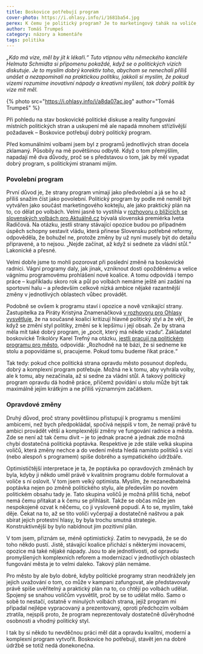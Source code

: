 ```yaml
---
title: Boskovice potřebují program
cover-photo: https://i.ohlasy.info/i/1681ba54.jpg
perex: K čemu je politický program? Je to marketingový tahák na voliče, nebo by to spíš měl být pracovní plán? V komentáři se zamýšlí Tomáš Trumpeš.
author: Tomáš Trumpeš
category: názory a komentáře
tags: politika
---
```


*„Kdo má vize, měl by jít k lékaři.“ Tuto vtipnou větu německého kancléře Helmuta Schmidta si připomenu pokaždé, když se o politických vizích diskutuje. Je to myslím dobrý korektiv toho, abychom se nenechali příliš unášet a nezapomínali na praktickou politiku, jakkoli si myslím, že pokud vizemi rozumíme inovativní nápady a kreativní myšlení, tak dobrý politik by vize mít měl.*

{% photo src="https://i.ohlasy.info/i/a8da07ac.jpg" author="Tomáš Trumpeš" %}

Při pohledu na stav boskovické politické diskuse a reality fungování místních politických stran a uskupení mě ale napadá mnohem střízlivější požadavek – Boskovice potřebují dobrý politický program.

Před komunálními volbami jsem byl z programů jednotlivých stran docela zklamaný. Působily na mě povětšinou odbytě. Když o tom přemýšlím, napadají mě dva důvody, proč se s představou o tom, jak by měl vypadat dobrý program, s politickými stranami míjím.

### Povolební program

První důvod je, že strany program vnímají jako předvolební a já se ho až příliš snažím číst jako povolební. Politický program by podle mě neměl být vytvářen jako součást marketingového koktejlu, ale jako praktický plán na to, co dělat po volbách. Velmi jasně to vystihla v [rozhovoru o blížících se slovenských volbách pro Aktuálně.cz](https://nazory.aktualne.cz/rozhovory/slovenskem-pred-volbami-cloumaji-emoce-a-lide-hledaji-pevny/r~5d25a8a4468f11ea9d020cc47ab5f122/) bývalá slovenská premiérka Iveta Radičová. Na otázku, jestli strany stávající opozice budou po případném úspěch schopny sestavit vládu, která přinese Slovensku potřebné reformy, odpověděla, že bohužel ne, protože změny by už nyní musely být do detailu připravené, a to nejsou. „Nejde začínat, až když si sednete za vládní stůl.“ Lakonické a přesné.

Velmi dobře jsme to mohli pozorovat při poslední změně na boskovické radnici. Vágní programy daly, jak jinak, vzniknout dosti opožděnému a velice vágnímu programovému prohlášení nové koalice. A tomu odpovídá i tempo práce – kupříkladu skoro rok a půl po volbách nemáme ještě ani zadání na sportovní halu – a především celkově nízká ambice nějaké razantnější změny v jednotlivých oblastech vůbec provádět.

Podobně se ovšem k programu staví i opozice a nově vznikající strany. Zastupitelka za Piráty Kristýna Znamenáčková [v rozhovoru pro Ohlasy vysvětluje](https://ohlasy.info/clanky/2019/11/rozhovor-znamenackova.html), že na současné koalici kritizují hlavně politický styl a že věří, že když se změní styl politiky, změní se k lepšímu i její obsah. Že by strana měla mít také dobrý program, je „pocit, který má někde vzadu“. Zakladatel boskovické Trikolóry Karel Trefný na otázku, [jestli pracují na politickém programu pro město](https://ohlasy.info/clanky/2020/02/rozhovor-trefny.html), odpovídá: „Rozhodně na té bázi, že si sedneme ke stolu a popovídáme si, pracujeme. Pokud tomu budeme říkat práce.“

Tak tedy: pokud chce politická strana opravdu město posunout dopředu, dobrý a komplexní program potřebuje. Možná ne k tomu, aby vyhrála volby, ale k tomu, aby nezačínala, až si sedne za vládní stůl. A takový politický program opravdu dá hodně práce, přičemž povídání u stolu může být tak maximálně jejím krátkým a ne příliš významným začátkem.

### Opravdové změny

Druhý důvod, proč strany povětšinou přistupují k programu s menšími ambicemi, než bych předpokládal, spočívá nejspíš v tom, že nemají právě tu ambici provádět větší a komplexnější změny ve fungování radnice a města. Zde se není až tak čemu divit – je to jednak pracné a jednak zde možná chybí dostatečná politická poptávka. Respektive je zde stále velká skupina voličů, která změny nechce a do vedení města hledá namísto politiků s vizí (nebo alespoň s programem) spíše dobrého a sympatického údržbáře. 

Optimističtější interpretace je ta, že poptávka po opravdových změnách by byla, kdyby ji někdo uměl právě v kvalitním programu dobře formulovat a voliče s ní oslovit. V tom jsem velký optimista. Myslím, že nezanedbatelná poptávka nejen po změně politického stylu, ale především po novém politickém obsahu tady je. Tato skupina voličů je možná příliš tichá, neboť nemá čemu přitakat a k čemu se přihlásit. Takže se občas může jen nespokojeně ozvat k něčemu, co ji vysloveně popudí. A to se, myslím, také děje. Čekat na to, až se tito voliči vyčerpají a dostatečně naštvou a pak sbírat jejich protestní hlasy, by byla trochu smutná strategie. Konstruktivnější by bylo nabídnout jim pozitivní plán.

V tom jsem, přiznám se, méně optimistický. Zatím to nevypadá, že se do toho někdo pustí. Jistě, stávající koalice přichází s některými inovacemi, opozice má také nějaké nápady. Jsou to ale jednotlivosti, od opravdu promyšlených komplexních reforem a modernizací v jednotlivých oblastech fungování města je to velmi daleko. Takový plán nemáme.

Pro město by ale bylo dobré, kdyby politické programy stran neodrážely jen jejich uvažování o tom, co může v kampani zafungovat, ale představovaly právě spíše uvěřitelný a praktický plán na to, co chtějí po volbách udělat. Spojený se snahou voličům vysvětlit, proč by se to udělat mělo. Samo o sobě to nestačí, ostatně v minulých volbách strana, jejíž program mi připadal nejlépe vypracovaný a prezentovaný, oproti předchozím volbám ztratila, nejspíš proto, že program neprezentovaly dostatečně důvěryhodné osobnosti a vhodný politický styl.

I tak by si někdo tu nevděčnou práci měl dát a opravdu kvalitní, moderní a komplexní program vytvořit. Boskovice ho potřebují, stavět jen na dobré údržbě se totiž nedá donekonečna.
